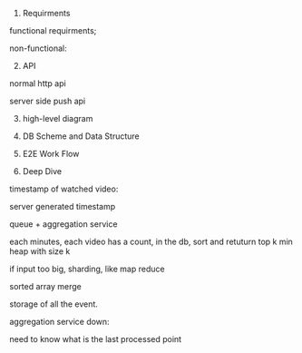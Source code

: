 1. Requirments

functional requirments;

non-functional: 

2. API

normal http api

server side push api

3. high-level diagram

4. DB Scheme and Data Structure

5. E2E Work Flow

6. Deep Dive




timestamp of watched video:

server generated timestamp


queue + aggregation service

each minutes, each video has a count, in the db, 
sort and retuturn top k 
min heap with size k

if input too big, sharding, like map reduce

sorted array merge

storage of all the event. 


aggregation service down: 

need to know what is the last processed point





